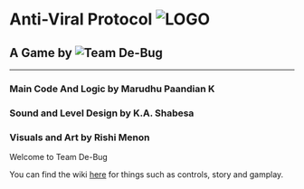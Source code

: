 # Anti-Viral Protocol ![LOGO](https://i.imgur.com/TupVtfV.png)
## A Game by ![Team De-Bug](https://i.imgur.com/C3eA4g8.png)
***
### Main Code And Logic by Marudhu Paandian K
### Sound and Level Design by K.A. Shabesa
### Visuals and Art by Rishi Menon

Welcome to Team De-Bug

You can find the wiki [here](https://github.com/RishiMenon2004/Anti-Viral-Protocol/wiki) for things such as controls, story and gamplay.
